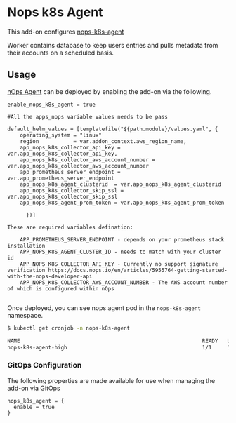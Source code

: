 # Nops k8s Agent

This add-on configures [nops-k8s-agent](https://github.com/nops-io/nops-k8s-agent)

Worker contains database to keep users entries and pulls metadata from their accounts on a scheduled basis.


## Usage

[nOps Agent](https://github.com/aws-ia/terraform-aws-eks-blueprints/tree/main/modules/kubernetes-addons/nops-k8s-agent) can be deployed by enabling the add-on via the following.

```hcl
enable_nops_k8s_agent = true

#All the apps_nops variable values needs to be pass 

default_helm_values = [templatefile("${path.module}/values.yaml", {
    operating_system = "linux"
    region           = var.addon_context.aws_region_name,
    app_nops_k8s_collector_api_key = var.app_nops_k8s_collector_api_key,
    app_nops_k8s_collector_aws_account_number = var.app_nops_k8s_collector_aws_account_number
    app_prometheus_server_endpoint = var.app_prometheus_server_endpoint
    app_nops_k8s_agent_clusterid  = var.app_nops_k8s_agent_clusterid
    app_nops_k8s_collector_skip_ssl = var.app_nops_k8s_collector_skip_ssl
    app_nops_k8s_agent_prom_token = var.app_nops_k8s_agent_prom_token
    
      })]

These are required variables defination:

    APP_PROMETHEUS_SERVER_ENDPOINT - depends on your prometheus stack installation
    APP_NOPS_K8S_AGENT_CLUSTER_ID - needs to match with your cluster id
    APP_NOPS_K8S_COLLECTOR_API_KEY - Currently no support signature verification https://docs.nops.io/en/articles/5955764-getting-started-with-the-nops-developer-api
    APP_NOPS_K8S_COLLECTOR_AWS_ACCOUNT_NUMBER - The AWS account number of which is configured within nOps


```

Once deployed, you can see nops agent pod in the `nops-k8s-agent` namespace.

```sh
$ kubectl get cronjob -n nops-k8s-agent

NAME                                                          READY   UP-TO-DATE   AVAILABLE   AGE
nops-k8s-agent-high                                           1/1     1            1           20m
```

### GitOps Configuration

The following properties are made available for use when managing the add-on via GitOps

```
nops_k8s_agent = {
  enable = true
}
```
